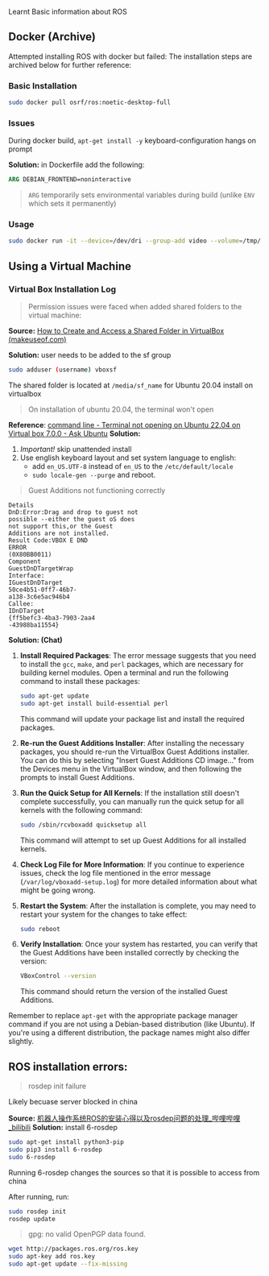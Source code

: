 Learnt Basic information about ROS
## Docker (Archive)
Attempted installing ROS with docker but failed:
The installation steps are archived below for further reference:
### Basic Installation
```bash
sudo docker pull osrf/ros:noetic-desktop-full
```

### Issues
During docker build, `apt-get install -y` keyboard-configuration hangs on prompt

**Solution:** 
in Dockerfile add the following:

```Dockerfile
ARG DEBIAN_FRONTEND=noninteractive
```

> `ARG` temporarily sets environmental variables during build (unlike `ENV` which sets it permanently)

### Usage

```bash
sudo docker run -it --device=/dev/dri --group-add video --volume=/tmp/.X11-unix:/tmp/.X11-unix  --env="DISPLAY=$DISPLAY"  --name=cwc_docker  osrf/ros:noetic-desktop-full  /bin/bash
```

## Using a Virtual Machine
### Virtual Box Installation Log 
> Permission issues were faced when added shared folders to the virtual machine:

**Source:**
[How to Create and Access a Shared Folder in VirtualBox (makeuseof.com)](https://www.makeuseof.com/how-to-create-virtualbox-shared-folder-access/)

**Solution:** 
user needs to be added to the sf group
```bash
sudo adduser (username) vboxsf
```
The shared folder is located at `/media/sf_name` for Ubuntu 20.04 install on virtualbox

>On installation of ubuntu 20.04, the terminal won't open

**Reference**: [command line - Terminal not opening on Ubuntu 22.04 on Virtual box 7.0.0 - Ask Ubuntu](https://askubuntu.com/questions/1435918/terminal-not-opening-on-ubuntu-22-04-on-virtual-box-7-0-0)
**Solution:** 

1. *Important!* skip unattended install
2. Use english keyboard layout and set system language to english:
	- add `en_US.UTF-8` instead of `en_US` to the `/etc/default/locale` 
	- `sudo locale-gen --purge` and reboot.

> Guest Additions not functioning correctly

```stderr
Details
DnD:Error:Drag and drop to guest not
possible --either the guest oS does
not support this,or the Guest
Additions are not installed.
Result Code:VBOX E DND
ERROR
(0X80BB0011)
Component
GuestDnDTargetWrap
Interface:
IGuestDnDTarget
50ce4b51-0ff7-46b7-
a138-3c6e5ac946b4
Callee:
IDnDTarget
{ff5befc3-4ba3-7903-2aa4
-43988ba11554}
```


**Solution: (Chat)**
1. **Install Required Packages**: The error message suggests that you need to install the `gcc`, `make`, and `perl` packages, which are necessary for building kernel modules. Open a terminal and run the following command to install these packages:

   ```bash
   sudo apt-get update
   sudo apt-get install build-essential perl
   ```

   This command will update your package list and install the required packages.

2. **Re-run the Guest Additions Installer**: After installing the necessary packages, you should re-run the VirtualBox Guest Additions installer. You can do this by selecting "Insert Guest Additions CD image..." from the Devices menu in the VirtualBox window, and then following the prompts to install Guest Additions.

3. **Run the Quick Setup for All Kernels**: If the installation still doesn't complete successfully, you can manually run the quick setup for all kernels with the following command:

   ```bash
   sudo /sbin/rcvboxadd quicksetup all
   ```

   This command will attempt to set up Guest Additions for all installed kernels.

4. **Check Log File for More Information**: If you continue to experience issues, check the log file mentioned in the error message (`/var/log/vboxadd-setup.log`) for more detailed information about what might be going wrong.

5. **Restart the System**: After the installation is complete, you may need to restart your system for the changes to take effect:

   ```bash
   sudo reboot
   ```

6. **Verify Installation**: Once your system has restarted, you can verify that the Guest Additions have been installed correctly by checking the version:

   ```bash
   VBoxControl --version
   ```

   This command should return the version of the installed Guest Additions.

Remember to replace `apt-get` with the appropriate package manager command if you are not using a Debian-based distribution (like Ubuntu). If you're using a different distribution, the package names might also differ slightly.


## ROS installation errors:

> rosdep init failure

Likely becuase server blocked in china

**Source:** [机器人操作系统ROS的安装心得以及rosdep问题的处理_哔哩哔哩_bilibili](https://www.bilibili.com/video/BV1aP41137k9/?spm_id_from=333.788&vd_source=7bebd01634aa9bf248bd76a3a9a62bff)
**Solution:**  install 6-rosdep
```bash
sudo apt-get install python3-pip
sudo pip3 install 6-rosdep
sudo 6-rosdep
```

Running 6-rosdep changes the sources so that it is possible to access from china

After running, run:

```bash
sudo rosdep init
rosdep update
```

> gpg: no valid OpenPGP data found.

```bash
wget http://packages.ros.org/ros.key  
sudo apt-key add ros.key  
sudo apt-get update --fix-missing
```